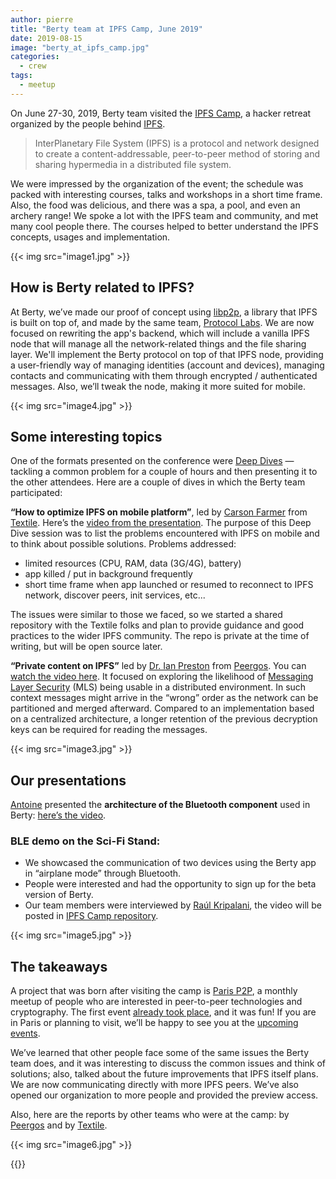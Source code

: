 ```yaml
---
author: pierre
title: "Berty team at IPFS Camp, June 2019"
date: 2019-08-15
image: "berty_at_ipfs_camp.jpg"
categories:
  - crew
tags:
  - meetup
---
```


On June 27-30, 2019, Berty team visited the [IPFS Camp](https://camp.ipfs.io/), a hacker retreat organized by the people behind [IPFS](https://ipfs.io).

> InterPlanetary File System (IPFS) is a protocol and network designed to create a content-addressable, peer-to-peer method of storing and sharing hypermedia in a distributed file system.

We were impressed by the organization of the event; the schedule was packed with interesting courses, talks and workshops in a short time frame. Also, the food was delicious, and there was a spa, a pool, and even an archery range! We spoke a lot with the IPFS team and community, and met many cool people there. The courses helped to better understand the IPFS concepts, usages and implementation.

{{< img src="image1.jpg" >}}

## How is Berty related to IPFS?

At Berty, we’ve made our proof of concept using [libp2p](https://libp2p.io), a library that IPFS is built on top of, and made by the same team, [Protocol Labs](https://protocol.ai). We are now focused on rewriting the app's backend, which will include a vanilla IPFS node that will manage all the network-related things and the file sharing layer. We'll implement the Berty protocol on top of that IPFS node, providing a user-friendly way of managing identities (account and devices), managing contacts and communicating with them through encrypted / authenticated messages. Also, we’ll tweak the node, making it more suited for mobile.

{{< img src="image4.jpg" >}}

## Some interesting topics

One of the formats presented on the conference were [Deep Dives](https://github.com/ipfs/camp/tree/master/DEEP_DIVES) — tackling a common problem for a couple of hours and then presenting it to the other attendees. Here are a couple of dives in which the Berty team participated:

**“How to optimize IPFS on mobile platform”**, led by [Carson Farmer](https://github.com/carsonfarmer) from [Textile](https://textile.io). Here’s the [video from the presentation](https://www.youtube.com/watch?v=RfXRn8RTLh4&feature=youtu.be). The purpose of this Deep Dive session was to list the problems encountered with IPFS on mobile and to think about possible solutions. Problems addressed:

- limited resources (CPU, RAM, data (3G/4G), battery)
- app killed / put in background frequently
- short time frame when app launched or resumed to reconnect to IPFS network, discover peers, init services, etc...

The issues were similar to those we faced, so we started a shared repository with the Textile folks and plan to provide guidance and good practices to the wider IPFS community. The repo is private at the time of writing, but will be open source later.

**“Private content on IPFS”** led by [Dr. Ian Preston](https://github.com/ianopolous) from [Peergos](https://peergos.org/). You can [watch the video here](https://www.youtube.com/watch?v=oiEhyw17_OI&feature=youtu.be). It focused on exploring the likelihood of [Messaging Layer Security](https://messaginglayersecurity.rocks/) (MLS) being usable in a distributed environment. In such context messages might arrive in the “wrong” order as the network can be partitioned and merged afterward. Compared to an implementation based on a centralized architecture, a longer retention of the previous decryption keys can be required for reading the messages.

{{< img src="image3.jpg" >}}

## Our presentations

[Antoine](https://github.com/aeddi) presented the **architecture of the Bluetooth component** used in Berty: [here’s the video](https://www.youtube.com/watch?v=aaSFHxpwm9A).

### BLE demo on the Sci-Fi Stand:

* We showcased the communication of two devices using the Berty app in “airplane mode” through Bluetooth.
* People were interested and had the opportunity to sign up for the beta version of Berty.
* Our team members were interviewed by [Raúl Kripalani](https://github.com/raulk), the video will be posted in [IPFS Camp repository](https://github.com/ipfs/camp/#-sci-fi-fair).

{{< img src="image5.jpg" >}}

## The takeaways

A project that was born after visiting the camp is [Paris P2P](https://p2p.paris/en/), a monthly meetup of people who are interested in peer-to-peer technologies and cryptography. The first event [already took place](https://www.meetup.com/Paris-P2P/events/263089573/), and it was fun! If you are in Paris or planning to visit, we’ll be happy to see you at the [upcoming events](https://www.meetup.com/Paris-P2P/).

We’ve learned that other people face some of the same issues the Berty team does, and it was interesting to discuss the common issues and think of solutions; also, talked about the future improvements that IPFS itself plans. We are now communicating directly with more IPFS peers. We’ve also opened our organization to more people and provided the preview access.

Also, here are the reports by other teams who were at the camp: by [Peergos](https://peergos.org/blog#ipfs_camp_new_features_july_2019_) and by [Textile](https://medium.com/textileio/ipfs-camp-2019-the-highlights-and-takeaways-2b3cb4f42513).

{{< img src="image6.jpg" >}}

{{<tweet id="1162296349624360960">}}
